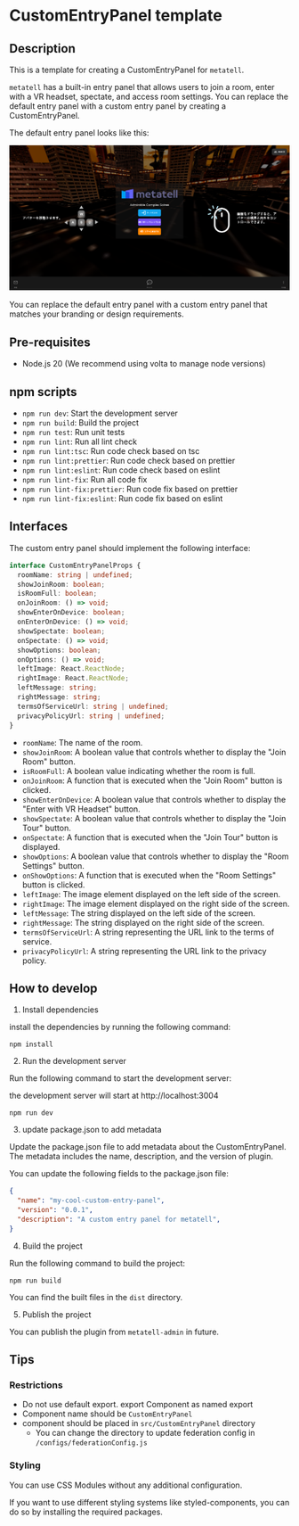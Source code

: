 # CustomEntryPanel template

## Description

This is a template for creating a CustomEntryPanel for `metatell`.

`metatell` has a built-in entry panel that allows users to join a room, enter with a VR headset, spectate, and access room settings. You can replace the default entry panel with a custom entry panel by creating a CustomEntryPanel.

The default entry panel looks like this:

<center>
  <img src="./docs/entry-panel.png" alt="default entry panel" width="800"/>
</center>

You can replace the default entry panel with a custom entry panel that matches your branding or design requirements.

## Pre-requisites

- Node.js 20 (We recommend using volta to manage node versions)

## npm scripts

- `npm run dev`: Start the development server
- `npm run build`: Build the project
- `npm run test`: Run unit tests
- `npm run lint`: Run all lint check
- `npm run lint:tsc`: Run code check based on tsc
- `npm run lint:prettier`: Run code check based on prettier
- `npm run lint:eslint`: Run code check based on eslint
- `npm run lint-fix`: Run all code fix
- `npm run lint-fix:prettier`: Run code fix based on prettier
- `npm run lint-fix:eslint`: Run code fix based on eslint

## Interfaces

The custom entry panel should implement the following interface:

```ts
interface CustomEntryPanelProps {
  roomName: string | undefined;
  showJoinRoom: boolean;
  isRoomFull: boolean;
  onJoinRoom: () => void;
  showEnterOnDevice: boolean;
  onEnterOnDevice: () => void;
  showSpectate: boolean;
  onSpectate: () => void;
  showOptions: boolean;
  onOptions: () => void;
  leftImage: React.ReactNode;
  rightImage: React.ReactNode;
  leftMessage: string;
  rightMessage: string;
  termsOfServiceUrl: string | undefined;
  privacyPolicyUrl: string | undefined;
}
```

- `roomName`: The name of the room.
- `showJoinRoom`: A boolean value that controls whether to display the "Join Room" button.
- `isRoomFull`: A boolean value indicating whether the room is full.
- `onJoinRoom`: A function that is executed when the "Join Room" button is clicked.
- `showEnterOnDevice`: A boolean value that controls whether to display the "Enter with VR Headset" button.
- `showSpectate`: A boolean value that controls whether to display the "Join Tour" button.
- `onSpectate`: A function that is executed when the "Join Tour" button is displayed.
- `showOptions`: A boolean value that controls whether to display the "Room Settings" button.
- `onShowOptions`: A function that is executed when the "Room Settings" button is clicked.
- `leftImage`: The image element displayed on the left side of the screen.
- `rightImage`: The image element displayed on the right side of the screen.
- `leftMessage`: The string displayed on the left side of the screen.
- `rightMessage`: The string displayed on the right side of the screen.
- `termsOfServiceUrl`: A string representing the URL link to the terms of service.
- `privacyPolicyUrl`: A string representing the URL link to the privacy policy.

## How to develop

1. Install dependencies

install the dependencies by running the following command:

```
npm install
```

2. Run the development server

Run the following command to start the development server:

the development server will start at http://localhost:3004

```
npm run dev
```

3. update package.json to add metadata

Update the package.json file to add metadata about the CustomEntryPanel. The metadata includes the name, description, and the version of plugin.

You can update the following fields to the package.json file:

```json
{
  "name": "my-cool-custom-entry-panel",
  "version": "0.0.1",
  "description": "A custom entry panel for metatell",
}
```

4. Build the project

Run the following command to build the project:

```
npm run build
```

You can find the built files in the `dist` directory.

5. Publish the project

You can publish the plugin from `metatell-admin` in future.

## Tips

### Restrictions

- Do not use default export. export Component as named export
- Component name should be `CustomEntryPanel`
- component should be placed in `src/CustomEntryPanel` directory
  - You can change the directory to update federation config in `/configs/federationConfig.js`

### Styling

You can use CSS Modules without any additional configuration.

If you want to use different styling systems like styled-components, you can do so by installing the required packages.

